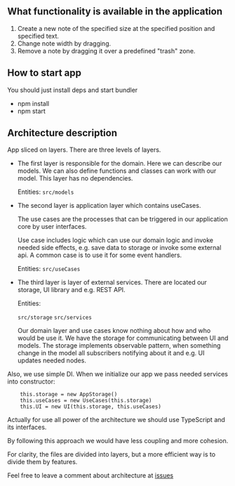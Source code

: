 ## What functionality is available in the application

1. Create a new note of the specified size at the specified position and specified text.
2. Change note width by dragging.
3. Remove a note by dragging it over a predefined "trash" zone.

## How to start app
You should just install deps and start bundler

* npm install
* npm start

## Architecture description

App sliced on layers. There are three levels of layers.

* The first layer is responsible for the domain. Here we can describe our models. We can also define functions and classes 
 can work with our model. This layer has no dependencies.

    Entities: `src/models`


* The second layer is application layer which contains useCases.

  The use cases are the processes that can be triggered in our application core by user interfaces.

  Use case includes logic which can use our domain logic and invoke needed side effects, 
e.g. save data to storage or invoke some external api.
A common case is to use it for some event handlers.

  Entities: `src/useCases`


* The third layer is layer of external services. There are located our storage, UI library and e.g. REST API.

  Entities: 

  `src/storage`
  `src/services`


  Our domain layer and use cases know nothing about how and who would be use it. 
  We have the storage for communicating between UI and models. The storage implements observable pattern,
  when something change in the model all subscribers notifying about it and e.g. UI updates needed nodes.   

Also, we use simple DI. When we initialize our app we pass needed services into constructor:

```
    this.storage = new AppStorage()
    this.useCases = new UseCases(this.storage)
    this.UI = new UI(this.storage, this.useCases)
```

Actually for use all power of the architecture we should use TypeScript and its interfaces. 

By following this approach we would have less coupling and more cohesion.

For clarity, the files are divided into layers, but a more efficient way is to divide them by features.

Feel free to leave a comment about architecture at [issues](https://github.com/EvgenyTernovoy/StickyNotes/issues) 
